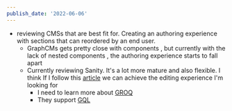 ```yaml
---
publish_date: '2022-06-06'
---
```

- reviewing CMSs that are best fit for. Creating an authoring experience with sections that can reordered by an end user. 
	 - GraphCMs gets pretty close with components , but currently with the lack of nested components , the authoring experience starts to fall apart 
	 - Currently reviewing Sanity. It's a lot more mature and also flexible. I think If I follow this [article](https://www.sanity.io/docs/the-building-blocks) we can achieve the editing experience I'm looking for 
		 - I need to learn more about [GROQ](https://www.sanity.io/docs/overview-groq)
		 - They support [GQL](https://www.sanity.io/docs/graphql)
